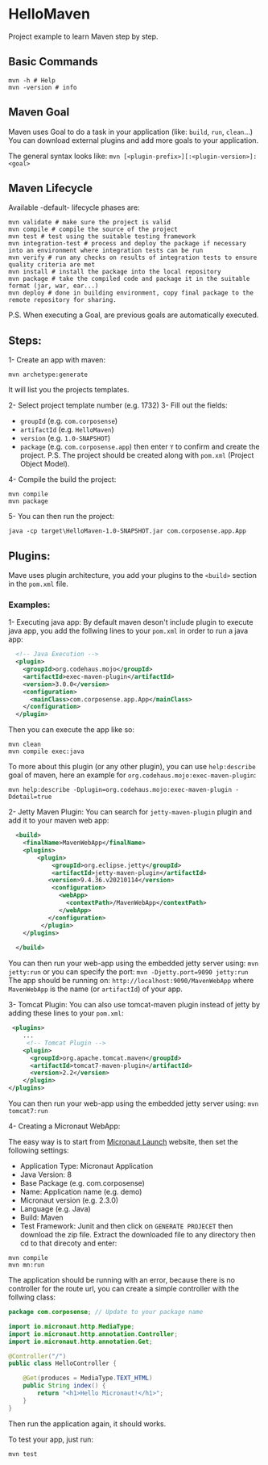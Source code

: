 # HelloMaven

Project example to learn Maven step by step.

## Basic Commands
```
mvn -h # Help
mvn -version # info
```

## Maven Goal
Maven uses Goal to do a task in your application (like: `build`, `run`, `clean`...)
You can download external plugins and add more goals to your application.

The general syntax looks like: `mvn [<plugin-prefix>][:<plugin-version>]:<goal>`

## Maven Lifecycle
Available -default- lifecycle phases are:

```
mvn validate # make sure the project is valid
mvn compile # compile the source of the project
mvn test # test using the suitable testing framework
mvn integration-test # process and deploy the package if necessary into an environment where integration tests can be run
mvn verify # run any checks on results of integration tests to ensure quality criteria are met
mvn install # install the package into the local repository
mvn package # take the compiled code and package it in the suitable format (jar, war, ear...)
mvn deploy # done in building environment, copy final package to the remote repository for sharing.
```
P.S. When executing a Goal, are previous goals are automatically executed.


## Steps:
1- Create an app with maven:
```
mvn archetype:generate
```
It will list you the projects templates.

2- Select project template number (e.g. 1732)
3- Fill out the fields:
- `groupId` (e.g. `com.corposense`)
- `artifactId` (e.g. `HelloMaven`)
- `version` (e.g. `1.0-SNAPSHOT`)
- `package` (e.g. `com.corposense.app`)
then enter `Y` to confirm and create the project.
P.S. The project should be created along with `pom.xml` (Project Object Model).

4- Compile the build the project:
```
mvn compile
mvn package
```
5- You can then run the project:
```
java -cp target\HelloMaven-1.0-SNAPSHOT.jar com.corposense.app.App
```

## Plugins:
Mave uses plugin architecture, you add your plugins to the `<build>` section in the `pom.xml` file.

### Examples:

1- Executing java app:
By default maven deson't include plugin to execute java app, you add the follwing lines to your `pom.xml` in order to run a java app:

```xml
  <!-- Java Execution -->
  <plugin>
    <groupId>org.codehaus.mojo</groupId>
    <artifactId>exec-maven-plugin</artifactId>
    <version>3.0.0</version>
    <configuration>
      <mainClass>com.corposense.app.App</mainClass>
    </configuration>
  </plugin>
```
Then you can execute the app like so:
```
mvn clean
mvn compile exec:java
```
To more about this plugin (or any other plugin), you can use `help:describe` goal of maven, here an example for `org.codehaus.mojo:exec-maven-plugin`:
```
mvn help:describe -Dplugin=org.codehaus.mojo:exec-maven-plugin -Ddetail=true
```

2- Jetty Maven Plugin:
You can search for `jetty-maven-plugin` plugin and add it to your maven web app:

```xml
  <build>
    <finalName>MavenWebApp</finalName>
    <plugins>
		<plugin>
		    <groupId>org.eclipse.jetty</groupId>
		    <artifactId>jetty-maven-plugin</artifactId>
		   <version>9.4.36.v20210114</version>
		    <configuration>
		      <webApp>
		        <contextPath>/MavenWebApp</contextPath>
		      </webApp>
		   </configuration>
		 </plugin>
    </plugins>
    
  </build>
```

You can then run your web-app using the embedded jetty server using:
`mvn jetty:run`
or you can specify the port:
`mvn -Djetty.port=9090 jetty:run`
The app should be running on: `http://localhost:9090/MavenWebApp` where `MavenWebApp` is the name (or `artifactId`) of your app. 

 3- Tomcat Plugin:
 You can also use tomcat-maven plugin instead of jetty by adding these lines to your `pom.xml`:
```xml
 <plugins>
	...
     <!-- Tomcat Plugin -->
    <plugin>
      <groupId>org.apache.tomcat.maven</groupId>
      <artifactId>tomcat7-maven-plugin</artifactId>
      <version>2.2</version>
    </plugin>
</plugins>
```

 You can then run your web-app using the embedded jetty server using:
`mvn tomcat7:run`
 
4- Creating a Micronaut WebApp:

The easy way is to start from [Micronaut Launch](https://micronaut.io/launch/) website, then set the following settings:
- Application Type: Micronaut Application
- Java Version: 8
- Base Package (e.g. com.corposense)
- Name: Application name (e.g. demo)
- Micronaut version (e.g. 2.3.0)
- Language (e.g. Java)
- Build: Maven
- Test Framework: Junit
and then click on `GENERATE PROJECET` then download the zip file.
Extract the downloaded file to any directory then cd to that direcoty and enter:
```
mvn compile
mvn mn:run
```
The application should be running with an error, because there is no controller for the route url, you can create a simple controller with the follwing class:

```java
package com.corposense; // Update to your package name

import io.micronaut.http.MediaType;
import io.micronaut.http.annotation.Controller;
import io.micronaut.http.annotation.Get;

@Controller("/") 
public class HelloController {

    @Get(produces = MediaType.TEXT_HTML) 
    public String index() {
        return "<h1>Hello Micronaut!</h1>"; 
    }
}
```
Then run the application again, it should works.

To test your app, just run:
```
mvn test
```
